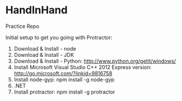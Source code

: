 # HandInHand
Practice Repo


Initial setup to get you going with Protractor:
1. Download & Install - node
2. Download & Install - JDK
3. Download & Install - Python: http://www.python.org/getit/windows/
4. Install Microsoft Visual Studio C++ 2012 Express version: http://go.microsoft.com/?linkid=9816758
5. Install node-gyp: npm install -g node-gyp
6. .NET
7. Install protractor: npm install -g protractor
